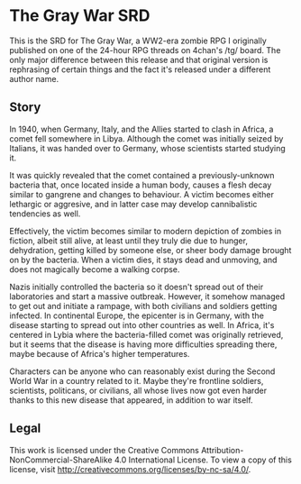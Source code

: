 # The Gray War SRD
This is the SRD for The Gray War, a WW2-era zombie RPG I originally published on one of the 24-hour RPG threads on 4chan's /tg/ board. The only major difference between this release and that original version is rephrasing of certain things and the fact it's released under a different author name.

## Story
In 1940, when Germany, Italy, and the Allies started to clash in Africa, a comet fell somewhere in Libya. Although the comet was initially seized by Italians, it was handed over to Germany, whose scientists started studying it.

It was quickly revealed that the comet contained a previously-unknown bacteria that, once located inside a human body, causes a flesh decay similar to gangrene and changes to behaviour. A victim becomes either lethargic or aggresive, and in latter case may develop cannibalistic tendencies as well.

Effectively, the victim becomes similar to modern depiction of zombies in fiction, albeit still alive, at least until they truly die due to hunger, dehydration, getting killed by someone else, or sheer body damage brought on by the bacteria. When a victim dies, it stays dead and unmoving, and does not magically become a walking corpse.

Nazis initially controlled the bacteria so it doesn't spread out of their laboratories and start a massive outbreak. However, it somehow managed to get out and initiate a rampage, with both civilians and soldiers getting infected. In continental Europe, the epicenter is in Germany, with the disease starting to spread out into other countries as well. In Africa, it's centered in Lybia where the bacteria-filled comet was originally retrieved, but it seems that the disease is having more difficulties spreading there, maybe because of Africa's higher temperatures.

Characters can be anyone who can reasonably exist during the Second World War in a country related to it. Maybe they're frontline soldiers, scientists, politicans, or civilians, all whose lives now got even harder thanks to this new disease that appeared, in addition to war itself.

## Legal
This work is licensed under the Creative Commons Attribution-NonCommercial-ShareAlike 4.0 International License. To view a copy of this license, visit
http://creativecommons.org/licenses/by-nc-sa/4.0/.
